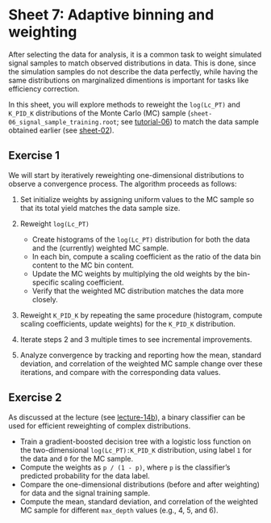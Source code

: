 # Sheet 7: Adaptive binning and weighting

After selecting the data for analysis,
it is a common task to weight simulated signal samples to match observed distributions in data.
This is done, since the simulation samples do not describe the data perfectly, while
having the same distributions on marginalized dimentions is important for tasks like efficiency correction.

In this sheet, you will explore methods to reweight the `log(Lc_PT)` and `K_PID_K` distributions of the Monte Carlo (MC) sample (`sheet-06_signal_sample_training.root`; see [tutorial-06](https://github.com/RUB-EP1/ExercisesDataAnalysisWS2425/blob/main/tutorials/tutorial-06.md)) to match the data sample obtained earlier (see [sheet-02](https://github.com/RUB-EP1/ExercisesDataAnalysisWS2425/blob/main/exercises/sheet-02.md)).

## Exercise 1

We will start by iteratively reweighting one-dimensional distributions to observe a convergence process.
The algorithm proceeds as follows:

1. Set initialize weights by assigning uniform values to the MC sample so that its total yield matches the data sample size.

2. Reweight `log(Lc_PT)`  
   - Create histograms of the `log(Lc_PT)` distribution for both the data and the (currently) weighted MC sample.  
   - In each bin, compute a scaling coefficient as the ratio of the data bin content to the MC bin content.  
   - Update the MC weights by multiplying the old weights by the bin-specific scaling coefficient.  
   - Verify that the weighted MC distribution matches the data more closely.

3. Reweight `K_PID_K` by repeating the same procedure (histogram, compute scaling coefficients, update weights) for the `K_PID_K` distribution.

4. Iterate steps 2 and 3 multiple times to see incremental improvements.

5. Analyze convergence by tracking and reporting how the mean, standard deviation, and correlation of the weighted MC sample change over these iterations, and compare with the corresponding data values.


## Exercise 2

As discussed at the lecture (see [lecture-14b](https://github.com/RUB-EP1/ExercisesDataAnalysisWS2425/blob/main/lectures/lecture-14-b.jl)), a binary classifier can be used for efficient reweighting of complex distributions.
- Train a gradient-boosted decision tree with a logistic loss function on the two-dimensional `log(Lc_PT):K_PID_K` distribution, using label `1` for the data and `0` for the MC sample.
- Compute the weights as `p / (1 - p)`, where `p` is the classifier’s predicted probability for the data label.
- Compare the one-dimensional distributions (before and after weighting) for data and the signal training sample.
- Compute the mean, standard deviation, and correlation of the weighted MC sample for different `max_depth` values (e.g., 4, 5, and 6).
